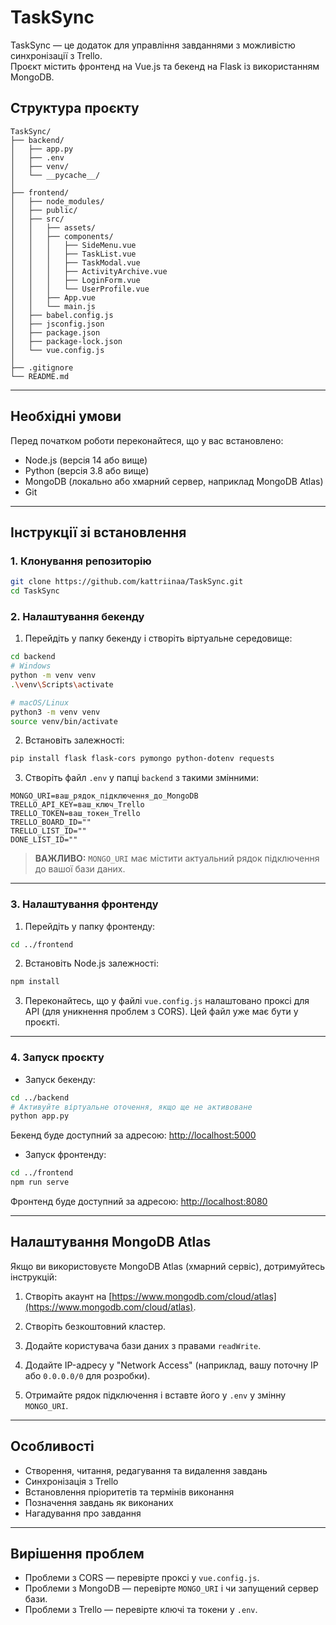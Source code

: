 
# TaskSync

TaskSync — це додаток для управління завданнями з можливістю синхронізації з Trello.  
Проєкт містить фронтенд на Vue.js та бекенд на Flask із використанням MongoDB.

## Структура проєкту

```
TaskSync/
├── backend/
│   ├── app.py
│   ├── .env
│   ├── venv/
│   └── __pycache__/
│
├── frontend/
│   ├── node_modules/
│   ├── public/
│   ├── src/
│   │   ├── assets/
│   │   ├── components/
│   │   │   ├── SideMenu.vue
│   │   │   ├── TaskList.vue
│   │   │   ├── TaskModal.vue
│   │   │   ├── ActivityArchive.vue
│   │   │   ├── LoginForm.vue
│   │   │   └── UserProfile.vue
│   │   ├── App.vue
│   │   └── main.js
│   ├── babel.config.js
│   ├── jsconfig.json
│   ├── package.json
│   ├── package-lock.json
│   └── vue.config.js
│
├── .gitignore
└── README.md
```

---

## Необхідні умови

Перед початком роботи переконайтеся, що у вас встановлено:  
- Node.js (версія 14 або вище)  
- Python (версія 3.8 або вище)  
- MongoDB (локально або хмарний сервер, наприклад MongoDB Atlas)  
- Git  

---

## Інструкції зі встановлення

### 1. Клонування репозиторію
```bash
git clone https://github.com/kattriinaa/TaskSync.git
cd TaskSync
```

### 2. Налаштування бекенду

1. Перейдіть у папку бекенду і створіть віртуальне середовище:
```bash
cd backend
# Windows
python -m venv venv
.\venv\Scripts\activate

# macOS/Linux
python3 -m venv venv
source venv/bin/activate
```

2. Встановіть залежності:
```bash
pip install flask flask-cors pymongo python-dotenv requests
```

3. Створіть файл `.env` у папці `backend` з такими змінними:
```
MONGO_URI=ваш_рядок_підключення_до_MongoDB
TRELLO_API_KEY=ваш_ключ_Trello
TRELLO_TOKEN=ваш_токен_Trello
TRELLO_BOARD_ID=""
TRELLO_LIST_ID=""
DONE_LIST_ID=""
```

> **ВАЖЛИВО:** `MONGO_URI` має містити актуальний рядок підключення до вашої бази даних.

---

### 3. Налаштування фронтенду

1. Перейдіть у папку фронтенду:
```bash
cd ../frontend
```

2. Встановіть Node.js залежності:
```bash
npm install
```

3. Переконайтесь, що у файлі `vue.config.js` налаштовано проксі для API (для уникнення проблем з CORS). Цей файл уже має бути у проєкті.

---

### 4. Запуск проєкту

- Запуск бекенду:
```bash
cd ../backend
# Активуйте віртуальне оточення, якщо ще не активоване
python app.py
```
Бекенд буде доступний за адресою: [http://localhost:5000](http://localhost:5000)

- Запуск фронтенду:
```bash
cd ../frontend
npm run serve
```
Фронтенд буде доступний за адресою: [http://localhost:8080](http://localhost:8080)

---

## Налаштування MongoDB Atlas

Якщо ви використовуєте MongoDB Atlas (хмарний сервіс), дотримуйтесь інструкцій:

1. Створіть акаунт на [https://www.mongodb.com/cloud/atlas](https://www.mongodb.com/cloud/atlas).

2. Створіть безкоштовний кластер.

3. Додайте користувача бази даних з правами `readWrite`.

4. Додайте IP-адресу у "Network Access" (наприклад, вашу поточну IP або `0.0.0.0/0` для розробки).

5. Отримайте рядок підключення і вставте його у `.env` у змінну `MONGO_URI`.

---

## Особливості

- Створення, читання, редагування та видалення завдань  
- Синхронізація з Trello  
- Встановлення пріоритетів та термінів виконання  
- Позначення завдань як виконаних  
- Нагадування про завдання  

---

## Вирішення проблем

- Проблеми з CORS — перевірте проксі у `vue.config.js`.  
- Проблеми з MongoDB — перевірте `MONGO_URI` і чи запущений сервер бази.  
- Проблеми з Trello — перевірте ключі та токени у `.env`.  
